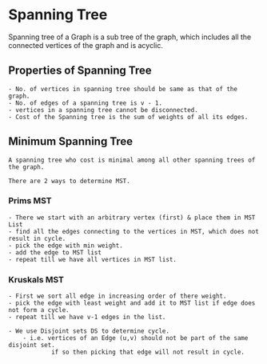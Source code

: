 # Spanning Tree

  Spanning tree of a Graph is a sub tree of the graph, which includes all the connected vertices of the graph and is acyclic.

## Properties of Spanning Tree

    - No. of vertices in spanning tree should be same as that of the graph.
    - No. of edges of a spanning tree is v - 1.
    - vertices in a spanning tree cannot be disconnected.
    - Cost of the Spanning tree is the sum of weights of all its edges.

## Minimum Spanning Tree

    A spanning tree who cost is minimal among all other spanning trees of the graph.

    There are 2 ways to determine MST.

### Prims MST

    - There we start with an arbitrary vertex (first) & place them in MST List
    - find all the edges connecting to the vertices in MST, which does not result in cycle.
    - pick the edge with min weight.
    - add the edge to MST list
    - repeat till we have all vertices in MST list.

### Kruskals MST

    - First we sort all edge in increasing order of there weight.
    - pick the edge with least weight and add it to MST list if edge does not form a cycle.
    - repeat till we have v-1 edges in the list.

    - We use Disjoint sets DS to determine cycle. 
        - i.e. vertices of an Edge (u,v) should not be part of the same disjoint set.
                if so then picking that edge will not result in cycle.
